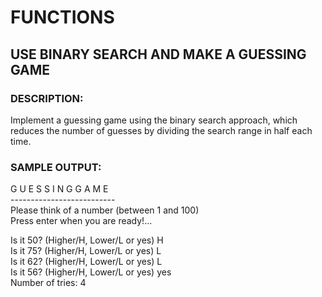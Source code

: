 # FUNCTIONS

## USE BINARY SEARCH AND MAKE A GUESSING GAME 

### **DESCRIPTION**: 
Implement a guessing game using the binary search approach, which reduces the number of guesses by dividing the search range in half each time. 

### **SAMPLE OUTPUT:**
G U E S S I N G    G A M E <br>
-------------------------- <br>
Please think of a number (between 1 and 100) <br>
Press enter when you are ready!... <br>

Is it 50? (Higher/H, Lower/L or yes) H<br>
Is it 75? (Higher/H, Lower/L or yes) L<br>
Is it 62? (Higher/H, Lower/L or yes) L<br>
Is it 56? (Higher/H, Lower/L or yes) yes<br>
Number of tries: 4<br>
